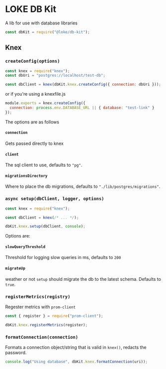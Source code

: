 # LOKE DB Kit

A lib for use with database libraries

```js
const dbKit = require("@loke/db-kit");
```

## Knex

### `createConfig(options)`

```js
const knex = require("knex");
const dbUri = "postgres://localhost/test-db";

const dbClient = knex(dbKit.knex.createConfig({ connection: dbUri }));
```

or if you're using a knexfile.js

```js
module.exports = knex.createConfig({
  connection: process.env.DATABASE_URL || { database: "test-link" }
});
```

The options are as follows

#### `connection`

Gets passed directly to knex

#### `client`

The sql client to use, defaults to `"pg"`.

#### `migrationsDirectory`

Where to place the db migrations, defaults to `"./lib/postgres/migrations"`.

### `async setup(dbClient, logger, options)`

```js
const knex = require("knex");

const dbClient = knex(/* ... */);

dbKit.knex.setup(dbClient, console);
```

Options are:

#### `slowQueryThreshold`

Threshold for logging slow queries in ms, defaults to `200`

#### `migrateUp`

weather or not `setup` should migrate the db to the latest schema. Defaults to `true`.

### `registerMetrics(registry)`

Regester metrics with `prom-client`

```js
const { register } = require("prom-client");

dbKit.knex.registerMetrics(register);
```

### `formatConnection(connection)`

Formats a connection object/string that is valid in `knex()`, redacts the password.

```js
console.log("Using database", dbKit.knex.formatConnection(uri));
```
